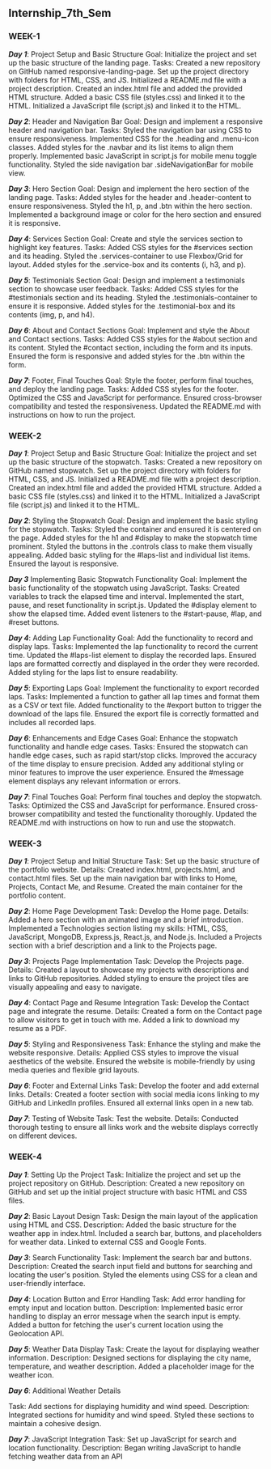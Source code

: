 ## **Internship_7th_Sem**

### **WEEK-1**

**_Day 1_**: Project Setup and Basic Structure
Goal: Initialize the project and set up the basic structure of the landing page.
Tasks:
Created a new repository on GitHub named responsive-landing-page.
Set up the project directory with folders for HTML, CSS, and JS.
Initialized a README.md file with a project description.
Created an index.html file and added the provided HTML structure.
Added a basic CSS file (styles.css) and linked it to the HTML.
Initialized a JavaScript file (script.js) and linked it to the HTML.

**_Day 2_**: Header and Navigation Bar
Goal: Design and implement a responsive header and navigation bar.
Tasks:
Styled the navigation bar using CSS to ensure responsiveness.
Implemented CSS for the .heading and .menu-icon classes.
Added styles for the .navbar and its list items to align them properly.
Implemented basic JavaScript in script.js for mobile menu toggle functionality.
Styled the side navigation bar .sideNavigationBar for mobile view.

**_Day 3_**: Hero Section
Goal: Design and implement the hero section of the landing page.
Tasks:
Added styles for the header and .header-content to ensure responsiveness.
Styled the h1, p, and .btn within the hero section.
Implemented a background image or color for the hero section and ensured it is responsive.

**_Day 4_**: Services Section
Goal: Create and style the services section to highlight key features.
Tasks:
Added CSS styles for the #services section and its heading.
Styled the .services-container to use Flexbox/Grid for layout.
Added styles for the .service-box and its contents (i, h3, and p).

**_Day 5_**: Testimonials Section
Goal: Design and implement a testimonials section to showcase user feedback.
Tasks:
Added CSS styles for the #testimonials section and its heading.
Styled the .testimonials-container to ensure it is responsive.
Added styles for the .testimonial-box and its contents (img, p, and h4).

**_Day 6_**: About and Contact Sections
Goal: Implement and style the About and Contact sections.
Tasks:
Added CSS styles for the #about section and its content.
Styled the #contact section, including the form and its inputs.
Ensured the form is responsive and added styles for the .btn within the form.

**_Day 7_**: Footer, Final Touches
Goal: Style the footer, perform final touches, and deploy the landing page.
Tasks:
Added CSS styles for the footer.
Optimized the CSS and JavaScript for performance.
Ensured cross-browser compatibility and tested the responsiveness.
Updated the README.md with instructions on how to run the project.

### **WEEK-2**

**_Day 1_**: Project Setup and Basic Structure
Goal: Initialize the project and set up the basic structure of the stopwatch.
Tasks:
Created a new repository on GitHub named stopwatch.
Set up the project directory with folders for HTML, CSS, and JS.
Initialized a README.md file with a project description.
Created an index.html file and added the provided HTML structure.
Added a basic CSS file (styles.css) and linked it to the HTML.
Initialized a JavaScript file (script.js) and linked it to the HTML.

**_Day 2_**: Styling the Stopwatch
Goal: Design and implement the basic styling for the stopwatch.
Tasks:
Styled the container and ensured it is centered on the page.
Added styles for the h1 and #display to make the stopwatch time prominent.
Styled the buttons in the .controls class to make them visually appealing.
Added basic styling for the #laps-list and individual list items.
Ensured the layout is responsive.

**_Day 3_** Implementing Basic Stopwatch Functionality
Goal: Implement the basic functionality of the stopwatch using JavaScript.
Tasks:
Created variables to track the elapsed time and interval.
Implemented the start, pause, and reset functionality in script.js.
Updated the #display element to show the elapsed time.
Added event listeners to the #start-pause, #lap, and #reset buttons.

**_Day 4_**: Adding Lap Functionality
Goal: Add the functionality to record and display laps.
Tasks:
Implemented the lap functionality to record the current time.
Updated the #laps-list element to display the recorded laps.
Ensured laps are formatted correctly and displayed in the order they were recorded.
Added styling for the laps list to ensure readability.

**_Day 5_**: Exporting Laps
Goal: Implement the functionality to export recorded laps.
Tasks:
Implemented a function to gather all lap times and format them as a CSV or text file.
Added functionality to the #export button to trigger the download of the laps file.
Ensured the export file is correctly formatted and includes all recorded laps.

**_Day 6_**: Enhancements and Edge Cases
Goal: Enhance the stopwatch functionality and handle edge cases.
Tasks:
Ensured the stopwatch can handle edge cases, such as rapid start/stop clicks.
Improved the accuracy of the time display to ensure precision.
Added any additional styling or minor features to improve the user experience.
Ensured the #message element displays any relevant information or errors.

**_Day 7_**: Final Touches
Goal: Perform final touches and deploy the stopwatch.
Tasks:
Optimized the CSS and JavaScript for performance.
Ensured cross-browser compatibility and tested the functionality thoroughly.
Updated the README.md with instructions on how to run and use the stopwatch.

### **WEEK-3**

**_Day 1_**: Project Setup and Initial Structure
Task: Set up the basic structure of the portfolio website.
Details:
Created index.html, projects.html, and contact.html files.
Set up the main navigation bar with links to Home, Projects, Contact Me, and Resume.
Created the main container for the portfolio content.

**_Day 2_**: Home Page Development
Task: Develop the Home page.
Details:
Added a hero section with an animated image and a brief introduction.
Implemented a Technologies section listing my skills: HTML, CSS, JavaScript, MongoDB, Express.js, React.js, and Node.js.
Included a Projects section with a brief description and a link to the Projects page.

**_Day 3_**: Projects Page Implementation
Task: Develop the Projects page.
Details:
Created a layout to showcase my projects with descriptions and links to GitHub repositories.
Added styling to ensure the project tiles are visually appealing and easy to navigate.

**_Day 4_**: Contact Page and Resume Integration
Task: Develop the Contact page and integrate the resume.
Details:
Created a form on the Contact page to allow visitors to get in touch with me.
Added a link to download my resume as a PDF.

**_Day 5_**: Styling and Responsiveness
Task: Enhance the styling and make the website responsive.
Details:
Applied CSS styles to improve the visual aesthetics of the website.
Ensured the website is mobile-friendly by using media queries and flexible grid layouts.

**_Day 6_**: Footer and External Links
Task: Develop the footer and add external links.
Details:
Created a footer section with social media icons linking to my GitHub and LinkedIn profiles.
Ensured all external links open in a new tab.

**_Day 7_**: Testing of Website
Task: Test the website.
Details:
Conducted thorough testing to ensure all links work and the website displays correctly on different devices.

### **WEEK-4**

**_Day 1_**: Setting Up the Project
Task: Initialize the project and set up the project repository on GitHub.
Description: Created a new repository on GitHub and set up the initial project structure with basic HTML and CSS files.

**_Day 2_**: Basic Layout Design
Task: Design the main layout of the application using HTML and CSS.
Description: Added the basic structure for the weather app in index.html. Included a search bar, buttons, and placeholders for weather data. Linked to external CSS and Google Fonts.

**_Day 3_**: Search Functionality
Task: Implement the search bar and buttons.
Description: Created the search input field and buttons for searching and locating the user's position. Styled the elements using CSS for a clean and user-friendly interface.

**_Day 4_**: Location Button and Error Handling
Task: Add error handling for empty input and location button.
Description: Implemented basic error handling to display an error message when the search input is empty. Added a button for fetching the user's current location using the Geolocation API.

**_Day 5_**: Weather Data Display
Task: Create the layout for displaying weather information.
Description: Designed sections for displaying the city name, temperature, and weather description. Added a placeholder image for the weather icon.

**_Day 6_**: Additional Weather Details </p>
Task: Add sections for displaying humidity and wind speed.
Description: Integrated sections for humidity and wind speed. Styled these sections to maintain a cohesive design.

**_Day 7_**: JavaScript Integration
Task: Set up JavaScript for search and location functionality.
Description: Began writing JavaScript to handle fetching weather data from an API
